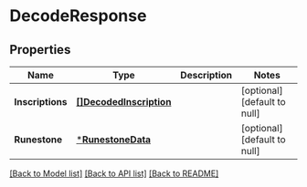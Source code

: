 # DecodeResponse

## Properties
Name | Type | Description | Notes
------------ | ------------- | ------------- | -------------
**Inscriptions** | [**[]DecodedInscription**](DecodedInscription.md) |  | [optional] [default to null]
**Runestone** | [***RunestoneData**](RunestoneData.md) |  | [optional] [default to null]

[[Back to Model list]](../README.md#documentation-for-models) [[Back to API list]](../README.md#documentation-for-api-endpoints) [[Back to README]](../README.md)

